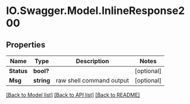 # IO.Swagger.Model.InlineResponse200
## Properties

Name | Type | Description | Notes
------------ | ------------- | ------------- | -------------
**Status** | **bool?** |  | [optional] 
**Msg** | **string** | raw shell command output | [optional] 

[[Back to Model list]](../README.md#documentation-for-models) [[Back to API list]](../README.md#documentation-for-api-endpoints) [[Back to README]](../README.md)

